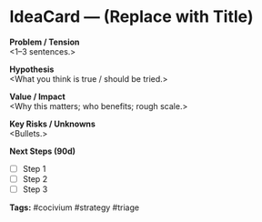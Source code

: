 <!-- status: stub; target: 150+ words -->
<!-- status: stub; target: 150+ words -->
<!-- status: stub; target: 150+ words -->
<!-- status: stub; target: 150+ words -->
<!-- status: stub; target: 150+ words -->
# IdeaCard — (Replace with Title)

**Problem / Tension**  
<1–3 sentences.>

**Hypothesis**  
<What you think is true / should be tried.>

**Value / Impact**  
<Why this matters; who benefits; rough scale.>

**Key Risks / Unknowns**  
<Bullets.>

**Next Steps (90d)**  
- [ ] Step 1
- [ ] Step 2
- [ ] Step 3

**Tags:** #cocivium #strategy #triage




